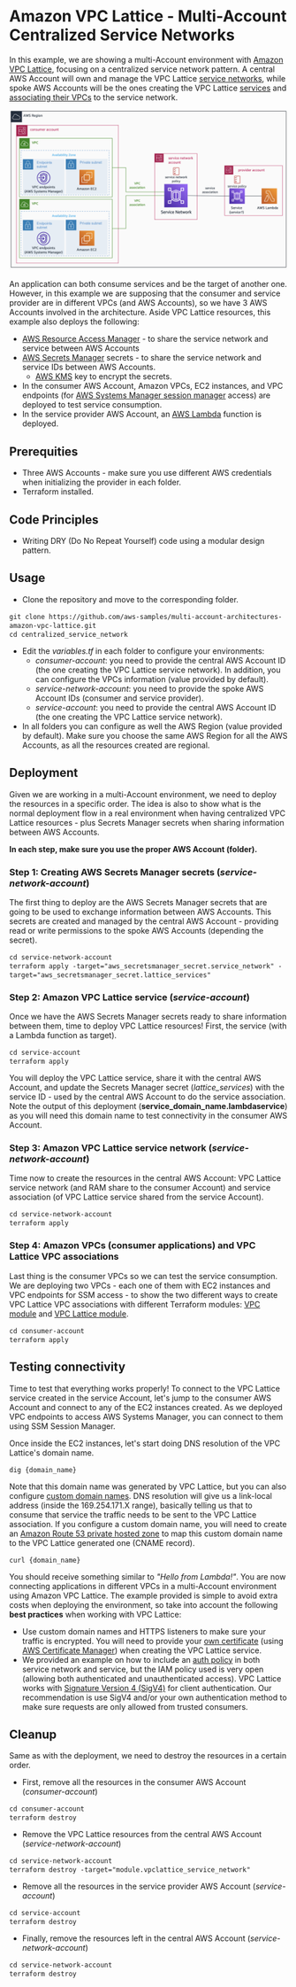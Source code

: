 # Amazon VPC Lattice - Multi-Account Centralized Service Networks

In this example, we are showing a multi-Account environment with [Amazon VPC Lattice](https://docs.aws.amazon.com/vpc-lattice/latest/ug/what-is-vpc-lattice.html), focusing on a centralized service network pattern. A central AWS Account will own and manage the VPC Lattice [service networks](https://docs.aws.amazon.com/vpc-lattice/latest/ug/service-networks.html), while spoke AWS Accounts will be the ones creating the VPC Lattice [services](https://docs.aws.amazon.com/vpc-lattice/latest/ug/services.html) and [associating their VPCs](https://docs.aws.amazon.com/vpc-lattice/latest/ug/service-network-associations.html) to the service network.

![Centralized diagram](../images/centralized.png)

An application can both consume services and be the target of another one. However, in this example we are supposing that the consumer and service provider are in different VPCs (and AWS Accounts), so we have 3 AWS Accounts involved in the architecture. Aside VPC Lattice resources, this example also deploys the following:

* [AWS Resource Access Manager](https://docs.aws.amazon.com/ram/latest/userguide/what-is.html) - to share the service network and service between AWS Accounts
* [AWS Secrets Manager](https://docs.aws.amazon.com/secretsmanager/index.html) secrets - to share the service network and service IDs between AWS Accounts.
  * [AWS KMS](https://docs.aws.amazon.com/kms/latest/developerguide/overview.html) key to encrypt the secrets.
* In the consumer AWS Account, Amazon VPCs, EC2 instances, and VPC endpoints (for [AWS Systems Manager session manager](https://docs.aws.amazon.com/systems-manager/latest/userguide/session-manager.html) access) are deployed to test service consumption.
* In the service provider AWS Account, an [AWS Lambda](https://docs.aws.amazon.com/lambda/latest/dg/welcome.html) function is deployed.

## Prerequities

* Three AWS Accounts - make sure you use different AWS credentials when initializing the provider in each folder.
* Terraform installed.

## Code Principles

* Writing DRY (Do No Repeat Yourself) code using a modular design pattern.

## Usage

* Clone the repository and move to the corresponding folder.

```
git clone https://github.com/aws-samples/multi-account-architectures-amazon-vpc-lattice.git
cd centralized_service_network
```

* Edit the *variables.tf* in each folder to configure your environments:
  * *consumer-account*: you need to provide the central AWS Account ID (the one creating the VPC Lattice service network). In addition, you can configure the VPCs information (value provided by default).
  * *service-network-account*: you need to provide the spoke AWS Account IDs (consumer and service provider).
  * *service-account*: you need to provide the central AWS Account ID (the one creating the VPC Lattice service network).
* In all folders you can configure as well the AWS Region (value provided by default). Make sure you choose the same AWS Region for all the AWS Accounts, as all the resources created are regional.

## Deployment

Given we are working in a multi-Account environment, we need to deploy the resources in a specific order. The idea is also to show what is the normal deployment flow in a real environment when having centralized VPC Lattice resources - plus Secrets Manager secrets when sharing information between AWS Accounts.

**In each step, make sure you use the proper AWS Account (folder).**

### Step 1: Creating AWS Secrets Manager secrets (*service-network-account*)

The first thing to deploy are the AWS Secrets Manager secrets that are going to be used to exchange information between AWS Accounts. This secrets are created and managed by the central AWS Account - providing read or write permissions to the spoke AWS Accounts (depending the secret).

```
cd service-network-account
terraform apply -target="aws_secretsmanager_secret.service_network" -target="aws_secretsmanager_secret.lattice_services"
```

### Step 2: Amazon VPC Lattice service (*service-account*)

Once we have the AWS Secrets Manager secrets ready to share information between them, time to deploy VPC Lattice resources! First, the service (with a Lambda function as target).

```
cd service-account
terraform apply
```

You will deploy the VPC Lattice service, share it with the central AWS Account, and update the Secrets Manager secret (*lattice_services*) with the service ID - used by the central AWS Account to do the service association. Note the output of this deployment (**service_domain_name.lambdaservice**) as you will need this domain name to test connectivity in the consumer AWS Account.

### Step 3: Amazon VPC Lattice service network (*service-network-account*)

Time now to create the resources in the central AWS Account: VPC Lattice service network (and RAM share to the consumer Account) and service association (of VPC Lattice service shared from the service Account).

```
cd service-network-account
terraform apply
```

### Step 4: Amazon VPCs (consumer applications) and VPC Lattice VPC associations

Last thing is the consumer VPCs so we can test the service consumption. We are deploying two VPCs - each one of them with EC2 instances and VPC endpoints for SSM access - to show the two different ways to create VPC Lattice VPC associations with different Terraform modules: [VPC module](https://registry.terraform.io/modules/aws-ia/vpc/aws/latest) and [VPC Lattice module](https://registry.terraform.io/modules/aws-ia/amazon-vpc-lattice-module/aws/latest).

```
cd consumer-account
terraform apply
```

## Testing connectivity

Time to test that everything works properly! To connect to the VPC Lattice service created in the service Account, let's jump to the consumer AWS Account and connect to any of the EC2 instances created. As we deployed VPC endpoints to access AWS Systems Manager, you can connect to them using SSM Session Manager.

Once inside the EC2 instances, let's start doing DNS resolution of the VPC Lattice's domain name.

```
dig {domain_name}
```

Note that this domain name was generated by VPC Lattice, but you can also configure [custom domain names](https://docs.aws.amazon.com/vpc-lattice/latest/ug/service-custom-domain-name.html). DNS resolution will give us a link-local address (inside the 169.254.171.X range), basically telling us that to consume that service the traffic needs to be sent to the VPC Lattice association. If you configure a custom domain name, you will need to create an [Amazon Route 53 private hosted zone](https://docs.aws.amazon.com/Route53/latest/DeveloperGuide/hosted-zones-private.html) to map this custom domain name to the VPC Lattice generated one (CNAME record).

```
curl {domain_name}
```

You should receive something similar to *"Hello from Lambda!"*. You are now connecting applications in different VPCs in a multi-Account environment using Amazon VPC Lattice. The example provided is simple to avoid extra costs when deploying the environment, so take into account the following **best practices** when working with VPC Lattice:

* Use custom domain names and HTTPS listeners to make sure your traffic is encrypted. You will need to provide your [own certificate](https://docs.aws.amazon.com/vpc-lattice/latest/ug/service-byoc.html) (using [AWS Certificate Manager](https://docs.aws.amazon.com/acm/latest/userguide/acm-overview.html)) when creating the VPC Lattice service.
* We provided an example on how to include an [auth policy](https://docs.aws.amazon.com/vpc-lattice/latest/ug/auth-policies.html) in both service network and service, but the IAM policy used is very open (allowing both authenticated and unauthenticated access). VPC Lattice works with [Signature Version 4 (SigV4)](https://docs.aws.amazon.com/vpc-lattice/latest/ug/sigv4-authenticated-requests.html) for client authentication. Our recommendation is use SigV4 and/or your own authentication method to make sure requests are only allowed from trusted consumers.

## Cleanup

Same as with the deployment, we need to destroy the resources in a certain order.

* First, remove all the resources in the consumer AWS Account (*consumer-account*)

```
cd consumer-account
terraform destroy
```

* Remove the VPC Lattice resources from the central AWS Account (*service-network-account*)

```
cd service-network-account
terraform destroy -target="module.vpclattice_service_network"
```

* Remove all the resources in the service provider AWS Account (*service-account*)

```
cd service-account
terraform destroy
```

* Finally, remove the resources left in the central AWS Account (*service-network-account*)

```
cd service-network-account
terraform destroy
```